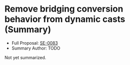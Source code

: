 # Remove bridging conversion behavior from dynamic casts (Summary)

* Full Proposal: [SE-0083](https://github.com/apple/swift-evolution/blob/main/proposals/0083-remove-bridging-from-dynamic-casts.md)
* Summary Author: TODO

Not yet summarized.

